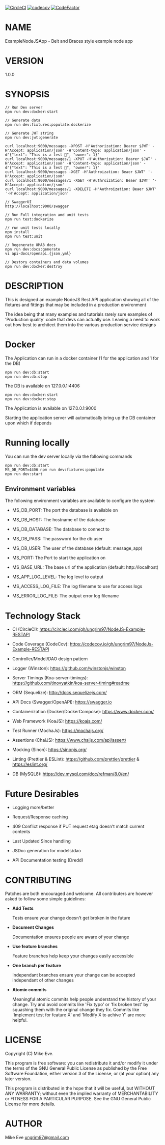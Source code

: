 [![CircleCI](https://circleci.com/gh/ungrim97/NodeJS-Example-RESTAPI.svg?style=svg)](https://circleci.com/gh/ungrim97/NodeJS-Example-RESTAPI) [![codecov](https://codecov.io/gh/ungrim97/NodeJs-Example-RESTAPI/branch/master/graph/badge.svg)](https://codecov.io/gh/ungrim97/NodeJs-Example-RESTAPI) [![CodeFactor](https://www.codefactor.io/repository/github/ungrim97/nodejs-example-restapi/badge)](https://www.codefactor.io/repository/github/ungrim97/nodejs-example-restapi)

# NAME

ExampleNodeJSApp - Belt and Braces style example node app

# VERSION

1.0.0

# SYNOPSIS

    // Run Dev server
    npm run dev:docker:start

    // Generate data
    npm run dev:fixtures:populate:dockerize

    // Generate JWT string
    npm run dev:jwt:generate

    curl localhost:9000/messages -XPOST -H'Authorization: Bearer $JWT' -H'Accept: application/json' -H'Content-type: application/json' -d'{"text": "This is a test 📙", "owner": 1}'
    curl localhost:9000/messages/1 -XPUT -H'Authorization: Bearer $JWT' -H'Accept: application/json' -H'Content-type: application/json' -d'{"text": "This is a test 📙", "owner": 1}'
    curl localhost:9000/messages -XGET -H'Authroization: Beaer $JWT' '-H'Accept: application/json'
    curl localhost:9000/messages/1 -XGET -H'Authroization: Beaer $JWT' '-H'Accept: application/json'
    curl localhost:9000/messages/1 -XDELETE -H'Authroization: Beaer $JWT' '-H'Accept: application/json'

    // SwaggerUI
    http://localhost:9000/swagger

    // Run Full integration and unit tests
    npm run test:dockerize

    // run unit tests locally
    npm install
    npm run test:unit

    // Regenerate OMA3 docs
    npm run dev:docs:generate
    vi api-docs/openapi.{json,yml}

    // Destory containers and data volumes
    npm run dev:docker:destroy

# DESCRIPTION

This is designed an example NodeJS Rest API application showing all of the fixtures and fittings that
may be included in a production environment

The idea being that many examples and tutorials rarely sure examples of 'Production quality' code
that devs can actually use. Leaving a need to work out how best to architect them into the various
production service designs

# Docker

The Application can run in a docker container (1 for the application and 1 for the DB)

    npm run dev:db:start
    npm run dev:db:stop
The DB is available on 127.0.0.1:4406

    npm run dev:docker:start
    npm run dev:docker:stop
The Application is available on 127.0.0.1:9000

Starting the application server will automatically bring up the DB container
upon which if depends

# Running locally

You can run the dev server locally via the following commands

    npm run dev:db:start
    MS_DB_PORT=4406 npm run dev:fixtures:populate
    npm run dev:start

## Environment variables

The following environment variables are available to configure the system

- MS_DB_PORT: The port the database is available on
- MS_DB_HOST: The hostname of the database
- MS_DB_DATABASE: The database to connect to
- MS_DB_PASS: The password for the db user
- MS_DB_USER: The user of the database (default: message_app)

- MS_PORT: The Port to start the application on
- MS_BASE_URL: The base url of the application (default: http://localhost)
- MS_APP_LOG_LEVEL: The log level to output
- MS_ACCESS_LOG_FILE: The log filename to use for access logs
- MS_ERROR_LOG_FILE: The output error log filename

# Technology Stack

- CI (CircleCI): https://circleci.com/gh/ungrim97/NodeJS-Example-RESTAPI

- Code Coverage (CodeCov): https://codecov.io/gh/ungrim97/NodeJs-Example-RESTAPI

- Controller/Model/DAO design pattern

- Logger (Winston): https://github.com/winstonjs/winston

- Server Timings (Koa-server-timings): https://github.com/tinovyatkin/koa-server-timing#readme

- ORM (Sequelize): http://docs.sequelizejs.com/

- API Docs (Swagger/OpenAPI): https://swagger.io

- Containerization (Docker/DockerCompose): https://www.docker.com/

- Web Framework (KoaJS): https://koajs.com/

- Test Runner (MochaJs): https://mochajs.org/

- Assertions (ChaiJS): https://www.chaijs.com/api/assert/

- Mocking (Sinon): https://sinonjs.org/

- Linting (Prettier & ESLint): https://github.com/prettier/prettier & https://eslint.org/

- DB (MySQL8): https://dev.mysql.com/doc/refman/8.0/en/

# Future Desirables

- Logging more/better

- Request/Response caching

- 409 Conflict response if PUT request etag doesn't match current contents

- Last Updated Since handling

- JSDoc generation for models/dao

- API Documentation testing (Dredd)

# CONTRIBUTING

Patches are both encouraged and welcome. All contributers are however asked to follow some simple
guidelines:

- **Add Tests**

    Tests ensure your change doesn't get broken in the future

- **Document Changes**

    Documentation ensures people are aware of your change

- **Use feature branches**

    Feature branches help keep your changes easily accessible

- **One branch per feature**

    Independant branches ensure your change can be accepted independant of other changes

- **Atomic commits**

    Meaningful atomic commits help people understand the history of your change. Try and avoid commits like 'Fix typo' or 'fix broken test' by squashing them with the original change they fix. Commits like 'Implement test for feature X' and 'Modify X to achive Y' are more helpful.

# LICENSE

Copyright (C) Mike Eve.

This program is free software: you can redistribute it and/or modify it under the terms of the GNU General Public License as published by the Free Software Foundation, either version 3 of the License, or (at your option) any later version.

This program is distributed in the hope that it will be useful, but WITHOUT ANY WARRANTY; without even the implied warranty of MERCHANTABILITY or FITNESS FOR A PARTICULAR PURPOSE. See the GNU General Public License for more details.

# AUTHOR

Mike Eve <ungrim97@gmail.com>
